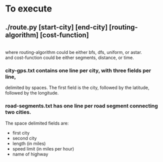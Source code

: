 # To execute
## ./route.py [start-city] [end-city] [routing-algorithm] [cost-function]
<br/> where routing-algorithm could be either bfs, dfs, uniform, or astar.
<br/> and cost-function could be either segments, distance, or time.

### city-gps.txt contains one line per city, with three fields per line, 
delimited by spaces. The first field is the city, followed by the latitude,
followed by the longitude.

### road-segments.txt has one line per road segment connecting two cities.
The space delimited fields are:

- first city
- second city
- length (in miles)
- speed limit (in miles per hour)
- name of highway
